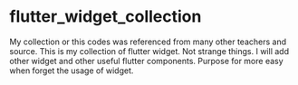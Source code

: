 # flutter_widget_collection
My collection or this codes was referenced from many other teachers and source.
This is my collection of flutter widget. Not strange things.
I will add other widget and other useful flutter components.
Purpose for more easy when forget the usage of widget.
